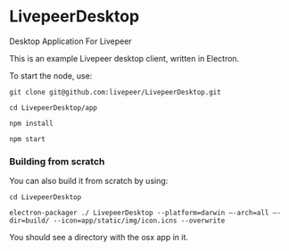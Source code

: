 # LivepeerDesktop
Desktop Application For Livepeer

This is an example Livepeer desktop client, written in Electron.

To start the node, use:

```
git clone git@github.com:livepeer/LivepeerDesktop.git

cd LivepeerDesktop/app

npm install

npm start
```

### Building from scratch

You can also build it from scratch by using:

```
cd LivepeerDesktop

electron-packager ./ LivepeerDesktop --platform=darwin —-arch=all —-dir=build/ --icon=app/static/img/icon.icns --overwrite
```

You should see a directory with the osx app in it.
